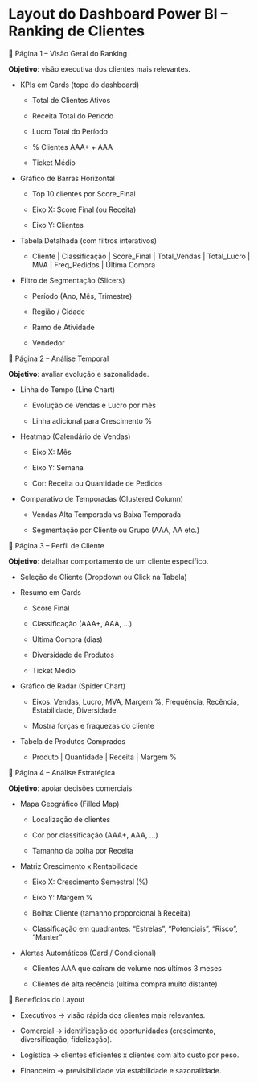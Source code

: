 # Layout do Dashboard Power BI – Ranking de Clientes


🔹 Página 1 – Visão Geral do Ranking

**Objetivo**: visão executiva dos clientes mais relevantes.

- KPIs em Cards (topo do dashboard)

  - Total de Clientes Ativos

  - Receita Total do Período

  - Lucro Total do Período

  - % Clientes AAA+ + AAA

  - Ticket Médio

- Gráfico de Barras Horizontal

  - Top 10 clientes por Score_Final

  - Eixo X: Score Final (ou Receita)

  - Eixo Y: Clientes

- Tabela Detalhada (com filtros interativos)

  - Cliente | Classificação | Score_Final | Total_Vendas | Total_Lucro | MVA | Freq_Pedidos | Última Compra

- Filtro de Segmentação (Slicers)

  - Período (Ano, Mês, Trimestre)

  - Região / Cidade

  - Ramo de Atividade

  - Vendedor

🔹 Página 2 – Análise Temporal

**Objetivo**: avaliar evolução e sazonalidade.

- Linha do Tempo (Line Chart)

  - Evolução de Vendas e Lucro por mês

  - Linha adicional para Crescimento %

- Heatmap (Calendário de Vendas)

  - Eixo X: Mês

  - Eixo Y: Semana

  - Cor: Receita ou Quantidade de Pedidos

- Comparativo de Temporadas (Clustered Column)

  - Vendas Alta Temporada vs Baixa Temporada

  - Segmentação por Cliente ou Grupo (AAA, AA etc.)

🔹 Página 3 – Perfil de Cliente

**Objetivo**: detalhar comportamento de um cliente específico.

- Seleção de Cliente (Dropdown ou Click na Tabela)

- Resumo em Cards

  - Score Final

  - Classificação (AAA+, AAA, …)

  - Última Compra (dias)

  - Diversidade de Produtos

  - Ticket Médio

- Gráfico de Radar (Spider Chart)

  - Eixos: Vendas, Lucro, MVA, Margem %, Frequência, Recência, Estabilidade, Diversidade

  - Mostra forças e fraquezas do cliente

- Tabela de Produtos Comprados

  - Produto | Quantidade | Receita | Margem %

🔹 Página 4 – Análise Estratégica

**Objetivo**: apoiar decisões comerciais.

- Mapa Geográfico (Filled Map)

  - Localização de clientes

  - Cor por classificação (AAA+, AAA, …)

  - Tamanho da bolha por Receita

- Matriz Crescimento x Rentabilidade

  - Eixo X: Crescimento Semestral (%)

  - Eixo Y: Margem %

  - Bolha: Cliente (tamanho proporcional à Receita)

  - Classificação em quadrantes: “Estrelas”, “Potenciais”, “Risco”, “Manter”

- Alertas Automáticos (Card / Condicional)

  - Clientes AAA que caíram de volume nos últimos 3 meses

  - Clientes de alta recência (última compra muito distante)

🎯 Benefícios do Layout

- Executivos → visão rápida dos clientes mais relevantes.

- Comercial → identificação de oportunidades (crescimento, diversificação, fidelização).

- Logística → clientes eficientes x clientes com alto custo por peso.

- Financeiro → previsibilidade via estabilidade e sazonalidade.